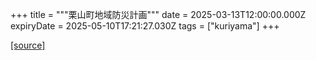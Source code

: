 +++
title = """栗山町地域防災計画"""
date = 2025-03-13T12:00:00.000Z
expiryDate = 2025-05-10T17:21:27.030Z
tags = ["kuriyama"]
+++


[[source]](https://www.town.kuriyama.hokkaido.jp/soshiki/28/989.html)
